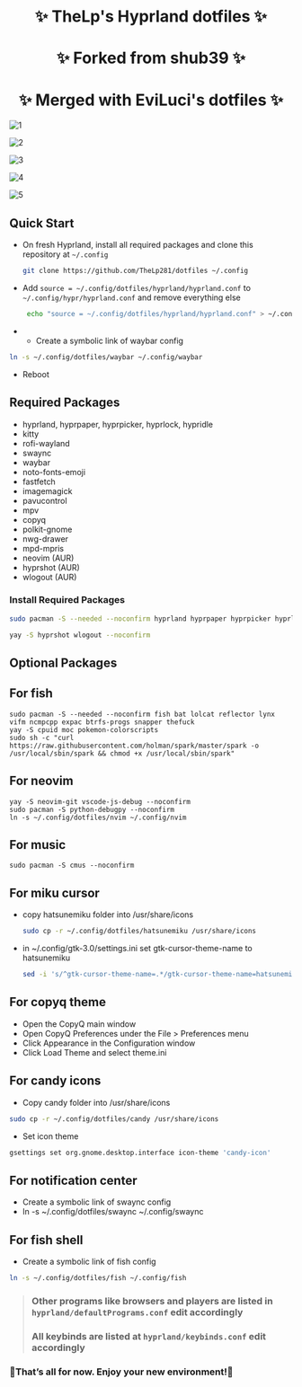 <div align="center">
    <h1>✨ TheLp's Hyprland dotfiles ✨</h1>
    <h1>✨ Forked from shub39 ✨</h1>
    <h1>✨ Merged with EviLuci's dotfiles ✨</h1>
</div>

<div align="center">

</a>
</div>

![1](screenshots/screenshot_2024-11-17_22-43-14.png)

![2](screenshots/screenshot_2024-11-17_22-48-25.png)

![3](screenshots/screenshot_2024-11-17_22-53-31.png)

![4](screenshots/2024-11-17-230108_hyprshot.png)

![5](screenshots/screenshot_2024-11-17_22-49-13.png)

## Quick Start

- On fresh Hyprland, install all required packages and clone this repository at `~/.config`

  ```bash
  git clone https://github.com/TheLp281/dotfiles ~/.config
  ```

- Add `source = ~/.config/dotfiles/hyprland/hyprland.conf` to `~/.config/hypr/hyprland.conf` and remove everything else

  ```bash
   echo "source = ~/.config/dotfiles/hyprland/hyprland.conf" > ~/.config/hypr/hyprland.conf
  ```

- - Create a symbolic link of waybar config

```bash
ln -s ~/.config/dotfiles/waybar ~/.config/waybar
```

- Reboot

## Required Packages

- hyprland, hyprpaper, hyprpicker, hyprlock, hypridle
- kitty
- rofi-wayland
- swaync
- waybar
- noto-fonts-emoji
- fastfetch
- imagemagick
- pavucontrol
- mpv
- copyq
- polkit-gnome
- nwg-drawer
- mpd-mpris
- neovim (AUR)
- hyprshot (AUR)
- wlogout (AUR)

### Install Required Packages

```bash
sudo pacman -S --needed --noconfirm hyprland hyprpaper hyprpicker hyprlock hypridle kitty rofi-wayland swaync waybar noto-fonts-emoji fastfetch imagemagick mpv copyq polkit-gnome nwg-drawer pavucontrol mpd-mpris
```

```bash
yay -S hyprshot wlogout --noconfirm
```

## Optional Packages

## For fish

    sudo pacman -S --needed --noconfirm fish bat lolcat reflector lynx vifm ncmpcpp expac btrfs-progs snapper thefuck
    yay -S cpuid moc pokemon-colorscripts
    sudo sh -c "curl https://raw.githubusercontent.com/holman/spark/master/spark -o /usr/local/sbin/spark && chmod +x /usr/local/sbin/spark"

## For neovim

    yay -S neovim-git vscode-js-debug --noconfirm
    sudo pacman -S python-debugpy --noconfirm
    ln -s ~/.config/dotfiles/nvim ~/.config/nvim

## For music

    sudo pacman -S cmus --noconfirm

## For miku cursor

- copy hatsunemiku folder into /usr/share/icons

  ```bash
  sudo cp -r ~/.config/dotfiles/hatsunemiku /usr/share/icons
  ```

- in ~/.config/gtk-3.0/settings.ini set gtk-cursor-theme-name to hatsunemiku

  ```bash
  sed -i 's/^gtk-cursor-theme-name=.*/gtk-cursor-theme-name=hatsunemiku/' ~/.config/gtk-3.0/settings.ini
  ```

## For copyq theme

- Open the CopyQ main window
- Open CopyQ Preferences under the File > Preferences menu
- Click Appearance in the Configuration window
- Click Load Theme and select theme.ini

## For candy icons

- Copy candy folder into /usr/share/icons

```bash
sudo cp -r ~/.config/dotfiles/candy /usr/share/icons
```

- Set icon theme

```bash
gsettings set org.gnome.desktop.interface icon-theme 'candy-icon'
```

## For notification center

- Create a symbolic link of swaync config
- ln -s ~/.config/dotfiles/swaync ~/.config/swaync

## For fish shell

- Create a symbolic link of fish config

```bash
ln -s ~/.config/dotfiles/fish ~/.config/fish
```

> ### Other programs like browsers and players are listed in `hyprland/defaultPrograms.conf` edit accordingly
>
> ### All keybinds are listed at `hyprland/keybinds.conf` edit accordingly

### 🎉That’s all for now. Enjoy your new environment!🎉
